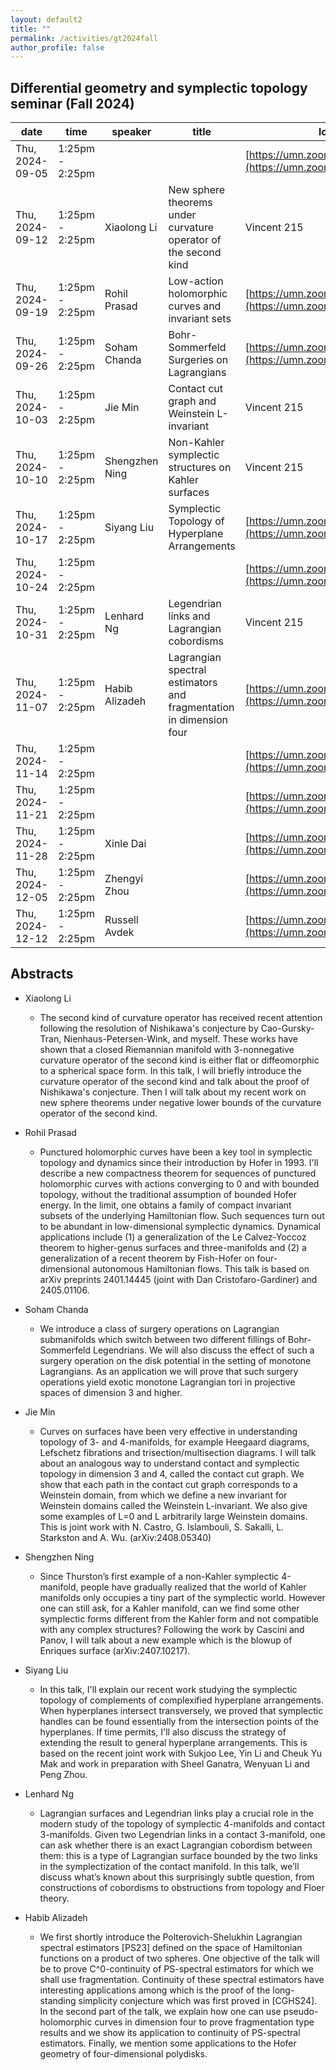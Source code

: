 ```yaml
---
layout: default2
title: ""
permalink: /activities/gt2024fall
author_profile: false
---
```


## Differential geometry and symplectic topology seminar (Fall 2024)

| date | time | speaker | title | location
| -- | -- | ---- | -------- | ----- 
| Thu, 2024-09-05 | 1:25pm - 2:25pm |  |  | [https://umn.zoom.us/j/92113794726](https://umn.zoom.us/j/92113794726) | 
| Thu, 2024-09-12 | 1:25pm - 2:25pm | Xiaolong Li | New sphere theorems under curvature operator of the second kind | Vincent 215 | 
| Thu, 2024-09-19 | 1:25pm - 2:25pm | Rohil Prasad | Low-action holomorphic curves and invariant sets  | [https://umn.zoom.us/j/92113794726](https://umn.zoom.us/j/92113794726) | 
| Thu, 2024-09-26 | 1:25pm - 2:25pm | Soham Chanda | Bohr- Sommerfeld Surgeries on Lagrangians | [https://umn.zoom.us/j/92113794726](https://umn.zoom.us/j/92113794726) | 
| Thu, 2024-10-03 | 1:25pm - 2:25pm | Jie Min | Contact cut graph and Weinstein L-invariant | Vincent 215 | 
| Thu, 2024-10-10 | 1:25pm - 2:25pm | Shengzhen Ning | Non-Kahler symplectic structures on Kahler surfaces | Vincent 215 | 
| Thu, 2024-10-17 | 1:25pm - 2:25pm | Siyang Liu | Symplectic Topology of Hyperplane Arrangements | [https://umn.zoom.us/j/92113794726](https://umn.zoom.us/j/92113794726) | 
| Thu, 2024-10-24 | 1:25pm - 2:25pm |  |  | [https://umn.zoom.us/j/92113794726](https://umn.zoom.us/j/92113794726) | 
| Thu, 2024-10-31 | 1:25pm - 2:25pm | Lenhard Ng | Legendrian links and Lagrangian cobordisms | Vincent 215 | 
| Thu, 2024-11-07 | 1:25pm - 2:25pm | Habib Alizadeh | Lagrangian spectral estimators and fragmentation in dimension four | [https://umn.zoom.us/j/92113794726](https://umn.zoom.us/j/92113794726) | 
| Thu, 2024-11-14 | 1:25pm - 2:25pm |  |  | [https://umn.zoom.us/j/92113794726](https://umn.zoom.us/j/92113794726) | 
| Thu, 2024-11-21 | 1:25pm - 2:25pm |  |  | [https://umn.zoom.us/j/92113794726](https://umn.zoom.us/j/92113794726) | 
| Thu, 2024-11-28 | 1:25pm - 2:25pm | Xinle Dai |  | [https://umn.zoom.us/j/92113794726](https://umn.zoom.us/j/92113794726) | 
| Thu, 2024-12-05 | 1:25pm - 2:25pm | Zhengyi Zhou |  | [https://umn.zoom.us/j/92113794726](https://umn.zoom.us/j/92113794726) | 
| Thu, 2024-12-12 | 1:25pm - 2:25pm | Russell Avdek |  | [https://umn.zoom.us/j/92113794726](https://umn.zoom.us/j/92113794726) | 


## Abstracts

- Xiaolong Li

  - The second kind of curvature operator has received recent attention following the resolution of Nishikawa's conjecture by Cao-Gursky-Tran, Nienhaus-Petersen-Wink, and myself. These works have shown that a closed Riemannian manifold with 3-nonnegative curvature operator of the second kind is either flat or diffeomorphic to a spherical space form. In this talk, I will briefly introduce the curvature operator of the second kind and talk about the proof of Nishikawa's conjecture. Then I will talk about my recent work on new sphere theorems under negative lower bounds of the curvature operator of the second kind.

- Rohil Prasad

  - Punctured holomorphic curves have been a key tool in symplectic topology and dynamics since their introduction by Hofer in 1993. I'll describe a new compactness theorem for sequences of punctured holomorphic curves with actions converging to 0 and with bounded topology, without the traditional assumption of bounded Hofer energy. In the limit, one obtains a family of compact invariant subsets of the underlying Hamiltonian flow. Such sequences turn out to be abundant in low-dimensional symplectic dynamics. Dynamical applications include (1) a generalization of the Le Calvez-Yoccoz theorem to higher-genus surfaces and three-manifolds and (2) a generalization of a recent theorem by Fish-Hofer on four-dimensional autonomous Hamiltonian flows. This talk is based on arXiv preprints 2401.14445 (joint with Dan Cristofaro-Gardiner) and 2405.01106.

- Soham Chanda

  - We introduce a class of surgery operations on Lagrangian submanifolds which switch between two different fillings of Bohr-Sommerfeld Legendrians. We will also discuss the effect of such a surgery operation on the disk potential in the setting of monotone Lagrangians. As an application we will prove that such surgery operations yield exotic monotone Lagrangian tori in projective spaces of dimension 3 and higher.

- Jie Min

  - Curves on surfaces have been very effective in understanding topology of 3- and 4-manifolds, for example Heegaard diagrams, Lefschetz fibrations and trisection/multisection diagrams. I will talk about an analogous way to understand contact and symplectic topology in dimension 3 and 4, called the contact cut graph. We show that each path in the contact cut graph corresponds to a Weinstein domain, from which we define a new invariant for Weinstein domains called the Weinstein L-invariant. We also give some examples of L=0 and L arbitrarily large Weinstein domains. This is joint work with N. Castro, G. Islambouli, S. Sakalli, L. Starkston and A. Wu. (arXiv:2408.05340)

- Shengzhen Ning

  - Since Thurston’s first example of a non-Kahler symplectic 4-manifold, people have gradually realized that the world of Kahler manifolds only occupies a tiny part of the symplectic world. However one can still ask, for a Kahler manifold, can we find some other symplectic forms different from the Kahler form and not compatible with any complex structures? Following the work by Cascini and Panov, I will talk about a new example which is the blowup of Enriques surface (arXiv:2407.10217).


- Siyang Liu

  - In this talk, I'll explain our recent work studying the symplectic topology of complements of complexified hyperplane arrangements. When hyperplanes intersect transversely, we proved that symplectic handles can be found essentially from the intersection points of the hyperplanes. If time permits, I'll also discuss the strategy of extending the result to general hyperplane arrangements. This is based on the recent joint work with Sukjoo Lee, Yin Li and Cheuk Yu Mak and work in preparation with Sheel Ganatra, Wenyuan Li and Peng Zhou.
 
- Lenhard Ng

  - Lagrangian surfaces and Legendrian links play a crucial role in the modern study of the topology of symplectic 4-manifolds and contact 3-manifolds. Given two Legendrian links in a contact 3-manifold, one can ask whether there is an exact Lagrangian cobordism between them: this is a type of Lagrangian surface bounded by the two links in the symplectization of the contact manifold. In this talk, we’ll discuss what’s known about this surprisingly subtle question, from constructions of cobordisms to obstructions from topology and Floer theory.

- Habib Alizadeh

  - We first shortly introduce the Polterovich-Shelukhin Lagrangian spectral estimators [PS23] defined on the space of Hamiltonian functions on a product of two spheres. One objective of the talk will be to prove C^0-continuity of PS-spectral estimators for which we shall use fragmentation. Continuity of these spectral estimators have interesting applications among which is the proof of the long-standing simplicity conjecture which was first proved in [CGHS24]. In the second part of the talk, we explain how one can use pseudo-holomorphic curves in dimension four to prove fragmentation type results and we show its application to continuity of PS-spectral estimators. Finally, we mention some applications to the Hofer geometry of four-dimensional polydisks.


